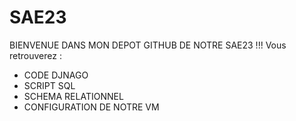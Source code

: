 # SAE23
BIENVENUE DANS MON DEPOT GITHUB DE NOTRE SAE23 !!!
Vous retrouverez :
- CODE DJNAGO
- SCRIPT SQL
- SCHEMA RELATIONNEL
- CONFIGURATION DE NOTRE VM
